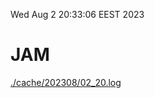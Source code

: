 Wed Aug  2 20:33:06 EEST 2023
# JAM
<a href='./cache/202308/02_20.log'>./cache/202308/02_20.log</a>
